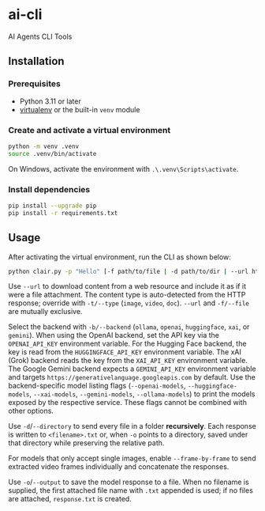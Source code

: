# ai-cli
AI Agents CLI Tools

## Installation

### Prerequisites

- Python 3.11 or later
- [virtualenv](https://virtualenv.pypa.io/) or the built-in `venv` module

### Create and activate a virtual environment

```bash
python -m venv .venv
source .venv/bin/activate
```

On Windows, activate the environment with `.\.venv\Scripts\activate`.

### Install dependencies

```bash
pip install --upgrade pip
pip install -r requirements.txt
```

## Usage

After activating the virtual environment, run the CLI as shown below:

```bash
python clair.py -p "Hello" [-f path/to/file | -d path/to/dir | --url https://example.com] [-o [output.txt]] [-b backend]
```

Use `--url` to download content from a web resource and include it as if it
were a file attachment. The content type is auto-detected from the HTTP
response; override with `-t/--type` (`image`, `video`, `doc`).
`--url` and `-f/--file` are mutually exclusive.

Select the backend with `-b/--backend` (`ollama`, `openai`, `huggingface`,
`xai`, or `gemini`).
When using the OpenAI backend, set the API key via the `OPENAI_API_KEY`
environment variable. For the Hugging Face backend, the key is read from the
`HUGGINGFACE_API_KEY` environment variable. The xAI (Grok) backend reads the key
from the `XAI_API_KEY` environment variable. The Google Gemini backend expects a
`GEMINI_API_KEY` environment variable and targets
`https://generativelanguage.googleapis.com` by default.
Use the backend-specific model listing flags (`--openai-models`,
`--huggingface-models`, `--xai-models`, `--gemini-models`, `--ollama-models`) to
print the models exposed by the respective service. These flags cannot be
combined with other options.

Use `-d`/`--directory` to send every file in a folder **recursively**.
Each response is written to `<filename>.txt` or, when `-o` points to a
directory, saved under that directory while preserving the relative path.

For models that only accept single images, enable `--frame-by-frame` to
send extracted video frames individually and concatenate the responses.

Use `-o`/`--output` to save the model response to a file. When no
filename is supplied, the first attached file name with `.txt` appended is
used; if no files are attached, `response.txt` is created.
